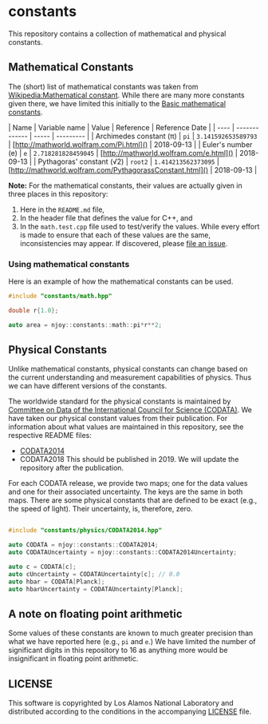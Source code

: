 # constants
This repository contains a collection of mathematical and physical constants. 


## Mathematical Constants
The (short) list of mathematical constants was taken from [Wikipedia:Mathematical constant](https://en.wikipedia.org/wiki/Mathematical_constant). While there are many more constants given there, we have limited this initially to the [Basic mathematical constants](https://en.wikipedia.org/wiki/Mathematical_constant#Basic_mathematical_constants).

  | Name                      | Variable name | Value               | Reference                                                 | Reference Date | 
  | ----                      | ------------- | -----               | ---------                                                 | 
  | Archimedes constant (π)   | `pi`          | `3.141592653589793` | [http://mathworld.wolfram.com/Pi.html]()                  | 2018-09-13     | 
  | Euler's number (e)        | `e`           | `2.718281828459045` | [http://mathworld.wolfram.com/e.html]()                   | 2018-09-13     | 
  | Pythagoras' constant (√2) | `root2`       | `1.414213562373095` | [http://mathworld.wolfram.com/PythagorassConstant.html]() | 2018-09-13     | 

**Note:** For the mathematical constants, their values are actually given in three places in this repository:

1. Here in the `README.md` file,
2. In the header file that defines the value for C++, and
3. In the `math.test.cpp` file used to test/verify the values.
While every effort is made to ensure that each of these values are the same, inconsistencies may appear. If discovered, please [file an issue](https://github.com/njoy/constants/issues).

### Using mathematical constants
Here is an example of how the mathematical constants can be used.
```cpp
#include "constants/math.hpp"

double r{1.0};

auto area = njoy::constants::math::pi*r**2;
```

## Physical Constants
Unlike mathematical constants, physical constants can change based on the current understanding and measurement capabilities of physics. Thus we can have different versions of the constants. 

The worldwide standard for the physical constants is maintained by [Committee on Data of the International Council for Science (CODATA)](https://www.codata.org). We have taken our physical constant values from their publication. For information about what values are maintained in this repository, see the respective README files:

- [CODATA2014](src/constants/physics/CODATA2014/README.md)
- CODATA2018 This should be published in 2019. We will update the repository after the publication.

For each CODATA release, we provide two maps; one for the data values and one for their associated uncertainty. The keys are the same in both maps. There are some physical constants that are defined to be exact (e.g., the speed of light). Their uncertainty, is, therefore, zero.

```cpp

#include "constants/physics/CODATA2014.hpp"

auto CODATA = njoy::constants::CODATA2014;
auto CODATAUncertainty = njoy::constants::CODATA2014Uncertainty;

auto c = CODATA[c];
auto cUncertainty = CODATAUncertainty[c]; // 0.0
auto hbar = CODATA[Planck];
auto hbarUncertainty = CODATAUncertainty[Planck];
```

## A note on floating point arithmetic 
Some values of these constants are known to much greater precision than what we have reported here (e.g., `pi` and `e`.) We have limited the number of significant digits in this repository to 16 as anything more would be insignificant in floating point arithmetic.

## LICENSE
This software is copyrighted by Los Alamos National Laboratory and distributed according to the conditions in the accompanying [LICENSE](LICENSE) file. 
